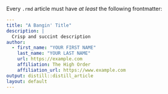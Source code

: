 Every `.rmd` article must have _at least_ the following frontmatter:
```yaml
---
title: "A Bangin' Title"
description: | 
  Crisp and succint description
author:
  - first_name: "YOUR FIRST NAME"
    last_name: "YOUR LAST NAME"
    url: https://example.com
    affiliation: The High Order
    affiliation_url: https://www.example.com
output: distill::distill_article
layout: default
---
```
